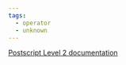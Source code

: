 ```yaml
---
tags:
  - operator
  - unknown
---
```

[Postscript Level 2 documentation](https://hepunx.rl.ac.uk/~adye/psdocs/ref/PSL2t.html#timeout)